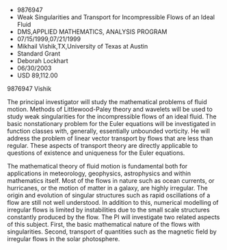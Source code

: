 
* 9876947
* Weak Singularities and Transport for Incompressible Flows of an Ideal Fluid
* DMS,APPLIED MATHEMATICS, ANALYSIS PROGRAM
* 07/15/1999,07/21/1999
* Mikhail Vishik,TX,University of Texas at Austin
* Standard Grant
* Deborah Lockhart
* 06/30/2003
* USD 89,112.00

9876947 Vishik

The principal investigator will study the mathematical problems of fluid motion.
Methods of Littlewood-Paley theory and wavelets will be used to study weak
singularities for the incompressible flows of an ideal fluid. The basic
nonstationary problem for the Euler equations will be investigated in function
classes with, generally, essentially unbounded vorticity. He will address the
problem of linear vector transport by flows that are less than regular. These
aspects of transport theory are directly applicable to questions of existence
and uniqueness for the Euler equations.

The mathematical theory of fluid motion is fundamental both for applications in
meteorology, geophysics, astrophysics and within mathematics itself. Most of the
flows in nature such as ocean currents, or hurricanes, or the motion of matter
in a galaxy, are highly irregular. The origin and evolution of singular
structures such as rapid oscillations of a flow are still not well understood.
In addition to this, numerical modelling of irregular flows is limited by
instabilities due to the small scale structures constantly produced by the flow.
The PI will investigate two related aspects of this subject. First, the basic
mathematical nature of the flows with singularities. Second, transport of
quantities such as the magnetic field by irregular flows in the solar
photosphere.
